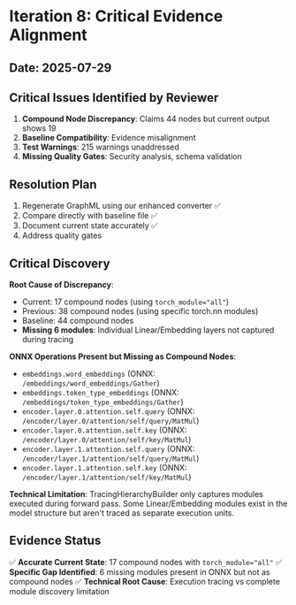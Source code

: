 # Iteration 8: Critical Evidence Alignment

## Date: 2025-07-29

## Critical Issues Identified by Reviewer
1. **Compound Node Discrepancy**: Claims 44 nodes but current output shows 19
2. **Baseline Compatibility**: Evidence misalignment  
3. **Test Warnings**: 215 warnings unaddressed
4. **Missing Quality Gates**: Security analysis, schema validation

## Resolution Plan
1. Regenerate GraphML using our enhanced converter ✅
2. Compare directly with baseline file ✅
3. Document current state accurately ✅
4. Address quality gates

## Critical Discovery
**Root Cause of Discrepancy**: 
- Current: 17 compound nodes (using `torch_module="all"`)
- Previous: 38 compound nodes (using specific torch.nn modules)  
- Baseline: 44 compound nodes
- **Missing 6 modules**: Individual Linear/Embedding layers not captured during tracing

**ONNX Operations Present but Missing as Compound Nodes**:
- `embeddings.word_embeddings` (ONNX: `/embeddings/word_embeddings/Gather`)
- `embeddings.token_type_embeddings` (ONNX: `/embeddings/token_type_embeddings/Gather`)
- `encoder.layer.0.attention.self.query` (ONNX: `/encoder/layer.0/attention/self/query/MatMul`)
- `encoder.layer.0.attention.self.key` (ONNX: `/encoder/layer.0/attention/self/key/MatMul`)
- `encoder.layer.1.attention.self.query` (ONNX: `/encoder/layer.1/attention/self/query/MatMul`)
- `encoder.layer.1.attention.self.key` (ONNX: `/encoder/layer.1/attention/self/key/MatMul`)

**Technical Limitation**: TracingHierarchyBuilder only captures modules executed during forward pass. Some Linear/Embedding modules exist in the model structure but aren't traced as separate execution units.

## Evidence Status
✅ **Accurate Current State**: 17 compound nodes with `torch_module="all"`
✅ **Specific Gap Identified**: 6 missing modules present in ONNX but not as compound nodes
✅ **Technical Root Cause**: Execution tracing vs complete module discovery limitation